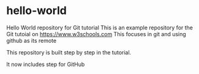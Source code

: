 # hello-world
Hello World repository for Git tutorial
This is an example repository for the Git tutoial on https://www.w3schools.com
This focuses in git and using github as its remote

This repository is built step by step in the tutorial.

It now includes step for GitHub
